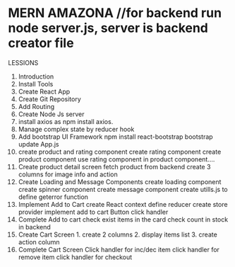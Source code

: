 # MERN AMAZONA //for backend run node server.js, server is backend creator file

LESSIONS

1. Introduction
2. Install Tools
3. Create React App
4. Create Git Repository
5. Add Routing
6. Create Node Js server
7. install axios as npm install axios.
8. Manage complex state by reducer hook
9. Add bootstrap UI Framework
        npm install react-bootstrap bootstrap
        update App.js
10. create product and rating component
        create rating component
        create product component
        use rating component in product component....
11. Create product detail screen
        fetch product from backend
        create 3 columns for image info and action
12. Create Loading and Message Components
        create loading component
        create spinner component
        create message component
        create utills.js to define geterror function
13. Implement Add to Cart
        create React context
        define reducer
        create store provider
        implement add to cart Button click handler
14. Complete Add to cart
        check exist items in the card
        check count in stock in backend
15. Create Cart Screen
        1. create 2 columns
        2. display items list
        3. create action column
16. Complete Cart Screen
        Click handler for inc/dec item
        click handler for remove item
        click handler for checkout
        